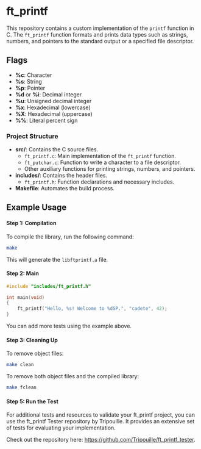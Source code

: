 # ft_printf

This repository contains a custom implementation of the `printf` function in C. The `ft_printf` function formats and prints data types such as strings, numbers, and pointers to the standard output or a specified file descriptor.

## Flags
- **%c**: Character
- **%s**: String
- **%p**: Pointer
- **%d** or **%i**: Decimal integer
- **%u**: Unsigned decimal integer
- **%x**: Hexadecimal (lowercase)
- **%X**: Hexadecimal (uppercase)
- **%%**: Literal percent sign

### Project Structure
- **src/**: Contains the C source files.
  - `ft_printf.c`: Main implementation of the `ft_printf` function.
  - `ft_putchar.c`: Function to write a character to a file descriptor.
  - Other auxiliary functions for printing strings, numbers, and pointers.
- **includes/**: Contains the header files.
  - `ft_printf.h`: Function declarations and necessary includes.
- **Makefile**: Automates the build process.

## Example Usage

#### Step 1: Compilation

To compile the library, run the following command:

```bash
make
```

This will generate the `libftprintf.a` file.

#### Step 2: Main

```c
#include "includes/ft_printf.h"

int main(void)
{
    ft_printf("Hello, %s! Welcome to %dSP.", "cadete", 42); 
}
```
You can add more tests using the example above.

#### Step 3: Cleaning Up

To remove object files:

```bash
make clean
```

To remove both object files and the compiled library:

```bash
make fclean
```
#### Step 5: Run the Test

For additional tests and resources to validate your ft_printf project, you can use the ft_printf Tester repository by Tripouille. It provides an extensive set of tests for evaluating your implementation.

Check out the repository here: https://github.com/Tripouille/ft_printf_tester.
